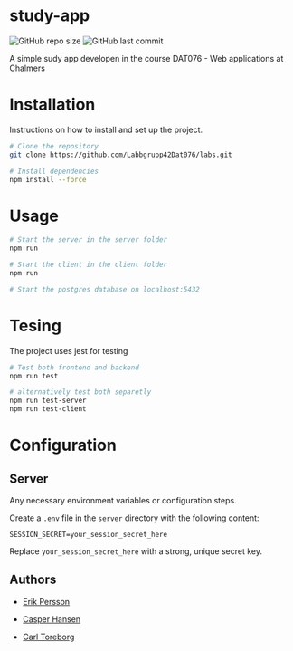 # study-app

![GitHub repo size](https://img.shields.io/github/repo-size/Labbgrupp42Dat076/labs?color=blue&style=flat-square)
![GitHub last commit](https://img.shields.io/github/last-commit/Labbgrupp42Dat076/labs?color=darkgreen&style=flat-square) 

A simple sudy app developen in the course DAT076 - Web applications at Chalmers


# Installation
Instructions on how to install and set up the project.

```sh
# Clone the repository
git clone https://github.com/Labbgrupp42Dat076/labs.git

# Install dependencies
npm install --force
```

# Usage

```sh
# Start the server in the server folder
npm run 
```
```sh
# Start the client in the client folder
npm run
```
```sh
# Start the postgres database on localhost:5432
```

# Tesing

The project uses jest for testing

```sh
# Test both frontend and backend
npm run test

# alternatively test both separetly
npm run test-server
npm run test-client

```


# Configuration

## Server
Any necessary environment variables or configuration steps.

Create a `.env` file in the `server` directory with the following content:

```
SESSION_SECRET=your_session_secret_here
```

Replace `your_session_secret_here` with a strong, unique secret key.

<!-- ## Client

**Optional:** You can set the API URL by creating a `.env` file in the `client` directory with the following content:

```
VITE_API_URL=your_api_url_here
```

If not set, the client will default to `http://localhost:8080` for API calls. -->



## Authors 
- <a href="https://erikpersson0884.github.io/portfolio">Erik Persson</a>

- <a href="https://https://github.com/casperHansenTEOA">Casper Hansen</a>

- <a href="https://github.com/carltoreborg">Carl Toreborg</a> 
